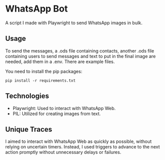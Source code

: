 # WhatsApp Bot

A script I made with Playwright to send WhatsApp images in bulk.

## Usage

To send the messages, a .ods file containing contacts, another .ods file containing users to send messages and text to put in the final image are needed, add them in a .env. There are example files.

You need to install the pip packages:

```
pip install -r requirements.txt
```

## Technologies

- Playwright: Used to interact with WhatsApp Web.
- PIL: Utilized for creating images from text.

## Unique Traces

I aimed to interact with WhatsApp Web as quickly as possible, without relying on uncertain timers. Instead, I used triggers to advance to the next action promptly without unnecessary delays or failures.
